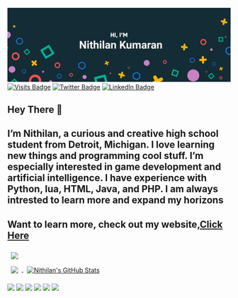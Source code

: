 [![Braydon's GitHub Banner](./assets/88eaaaef-1f5f-4921-9748-5a07f0ea5d97.jpeg)](https://nithilan.dev)
[![Visits Badge](https://badges.pufler.dev/visits/braydoncoyer/braydoncoyer)](https:nithilan.dev)
[![Twitter Badge](https://img.shields.io/badge/Twitter-Profile-informational?style=flat&logo=twitter&logoColor=white&color=1CA2F1)](https://twitter.com/BraydonCoyer)
[![LinkedIn Badge](https://img.shields.io/badge/LinkedIn-Profile-informational?style=flat&logo=linkedin&logoColor=white&color=0D76A8)](https://www.linkedin.com/in/nithilan-kumaran/)
## Hey There 👋

## I’m Nithilan, a curious and creative high school student from Detroit, Michigan. I love learning new things and programming cool stuff. I’m especially interested in game development and artificial intelligence. I have experience with Python, lua, HTML, Java, and PHP. I am always intrested to learn more and expand my horizons

## Want to learn more, check out my website,[Click Here](https://nithilan.dev)

<!-- Pinned Repositories -->

<a href="https://github.com/sathariels/autoTyperFree">
  <img align="center" style="margin:0.5rem" src="https://github-readme-stats.vercel.app/api/pin/?username=sathariels&repo=autoTyperFree&title_color=ffffff&text_color=c9cacc&icon_color=4AB197&bg_color=1A2B34" />
</a>

<br>
<!-- GitHub Stats -->

<a href="https://github.com/sathariels">
  <img align="center" style="margin:0.5rem" src="https://github-readme-stats.vercel.app/api/top-langs/?username=sathariels&hide=html,css&title_color=ffffff&text_color=c9cacc&icon_color=4AB197&bg_color=1A2B34" />
</a>

<a href="https://github.com/sathariels">
  <img align="center" style="margin:0.5rem" src="https://github-readme-stats.vercel.app/api?username=sathariels&show_icons=true&line_height=27&count_private=true&title_color=ffffff&text_color=c9cacc&icon_color=4AB097&bg_color=1A2B34" alt="Nithilan's GitHub Stats" />
</a>

![](https://img.shields.io/badge/Code-LUA-informational?style=flat&logo=lua&logoColor=white&color=4AB197)
![](https://img.shields.io/badge/Code-Python-informational?style=flat&logo=Python&logoColor=white&color=4AB197)
![](https://img.shields.io/badge/Code-Java-informational?style=flat&logo=java&logoColor=white&color=4AB197)
![](https://img.shields.io/badge/Code-CSS-informational?style=flat&logo=css&logoColor=white&color=4AB197)
![](https://img.shields.io/badge/Code-HTML-informational?style=flat&logo=html&logoColor=white&color=4AB197)
![](https://img.shields.io/badge/Code-PHP-informational?style=flat&logo=php&logoColor=white&color=4AB197)






<!--
**sathariels/sathariels** is a ✨ _special_ ✨ repository because its `README.md` (this file) appears on your GitHub profile.

Here are some ideas to get you started:

- 🔭 I’m currently working on ...
- 🌱 I’m currently learning ...
- 👯 I’m looking to collaborate on ...
- 🤔 I’m looking for help with ...
- 💬 Ask me about ...
- 📫 How to reach me: ...
- 😄 Pronouns: ...
- ⚡ Fun fact: ...
-->
